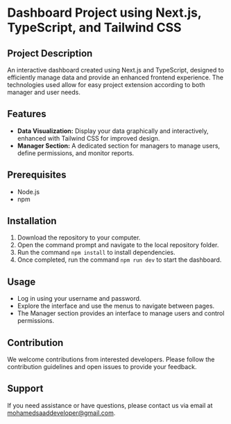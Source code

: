# Dashboard Project using Next.js, TypeScript, and Tailwind CSS

## Project Description
An interactive dashboard created using Next.js and TypeScript, designed to efficiently manage data and provide an enhanced frontend experience. The technologies used allow for easy project extension according to both manager and user needs.

## Features
- **Data Visualization:** Display your data graphically and interactively, enhanced with Tailwind CSS for improved design.
- **Manager Section:** A dedicated section for managers to manage users, define permissions, and monitor reports.

## Prerequisites
- Node.js
- npm

## Installation
1. Download the repository to your computer.
2. Open the command prompt and navigate to the local repository folder.
3. Run the command `npm install` to install dependencies.
4. Once completed, run the command `npm run dev` to start the dashboard.

## Usage
- Log in using your username and password.
- Explore the interface and use the menus to navigate between pages.
- The Manager section provides an interface to manage users and control permissions.

## Contribution
We welcome contributions from interested developers. Please follow the contribution guidelines and open issues to provide your feedback.

## Support
If you need assistance or have questions, please contact us via email at mohamedsaaddeveloper@gmail.com.
